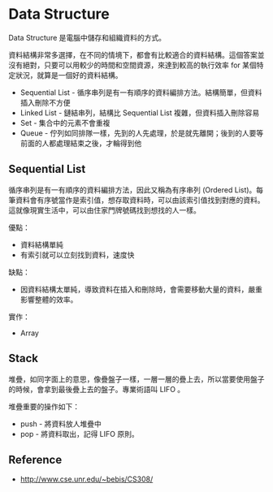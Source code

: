 Data Structure
==============

Data Structure 是電腦中儲存和組織資料的方式。

資料結構非常多選擇，在不同的情境下，都會有比較適合的資料結構。這個答案並沒有絕對，只要可以用較少的時間和空間資源，來達到較高的執行效率 for 某個特定狀況，就算是一個好的資料結構。

* Sequential List - 循序串列是有一有順序的資料編排方法。結構簡單，但資料插入刪除不方便
* Linked List - 鏈結串列，結構比 Sequential List 複雜，但資料插入刪除容易
* Set - 集合中的元素不會重複
* Queue - 佇列如同排隊一樣，先到的人先處理，於是就先離開；後到的人要等前面的人都處理結束之後，才輪得到他

Sequential List
---------------

循序串列是有一有順序的資料編排方法，因此又稱為有序串列 (Ordered List)。每筆資料會有序號當作是索引值，想存取資料時，可以由該索引值找到對應的資料。這就像現實生活中，可以由住家門牌號碼找到想找的人一樣。

優點：

* 資料結構單純
* 有索引就可以立刻找到資料，速度快

缺點：

* 因資料結構太單純，導致資料在插入和刪除時，會需要移動大量的資料，嚴重影響整體的效率。

實作：

* Array

Stack
-----

堆疊，如同字面上的意思，像疊盤子一樣，一層一層的疊上去，所以當要使用盤子的時候，會拿到最後疊上去的盤子。專業術語叫 LIFO 。

堆疊重要的操作如下：

* push - 將資料放人堆疊中
* pop - 將資料取出，記得 LIFO 原則。

Reference
---------

* http://www.cse.unr.edu/~bebis/CS308/
